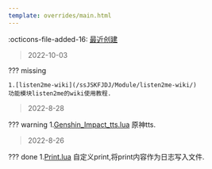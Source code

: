 ```yaml
---
template: overrides/main.html
---
```


:octicons-file-added-16: [最近创建]()

> 2022-10-03

??? missing
	
	1.[listen2me-wiki](/ssJSKFJDJ/Module/listen2me-wiki/)
	功能模块listen2me的wiki使用教程.
	
> 2022-8-28

??? warning
	1.[Genshin_Impact_tts.lua](/ssJSKFJDJ/Scripts/Genshin_Impact_tts/)
	原神tts.
	
> 2022-8-26

??? done 
	1.[Print.lua](/ssJSKFJDJ/Module/Print/)
	自定义print,将print内容作为日志写入文件.
	
	